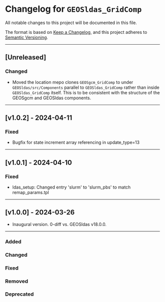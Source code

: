 # Changelog for `GEOSldas_GridComp`

All notable changes to this project will be documented in this file.

The format is based on [Keep a Changelog](https://keepachangelog.com/en/1.0.0/),
and this project adheres to [Semantic Versioning](https://semver.org/spec/v2.0.0.html).

-----------------------------

## [Unreleased]

### Changed

- Moved the location mepo clones `GEOSgcm_GridComp` to under `GEOSldas/src/Components` parallel
  to `GEOSldas_GridComp` rather than inside `GEOSldas_GridComp` itself. This is to be
  consistent with the structure of the GEOSgcm and GEOSldas components.

-----------------------------

## [v1.0.2] - 2024-04-11

### Fixed

- Bugfix for state increment array referencing in update_type=13

-----------------------------

## [v1.0.1] - 2024-04-10

### Fixed

- ldas_setup: Changed entry 'slurm' to 'slurm_pbs' to match remap_params.tpl

-----------------------------

## [v1.0.0] - 2024-03-26

- Inaugural version.  0-diff vs. GEOSldas v18.0.0.

-----------------------------

### Added

### Changed

### Fixed

### Removed

### Deprecated

